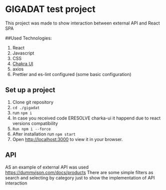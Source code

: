 # GIGADAT test project

This project was made to show interaction between external API and React SPA

##Used Technologies:
1. React
2. Javascript
3. CSS
4. [Chakra UI](https://chakra-ui.com/)
5. axios
6. Prettier and es-lint configured (some basic configuration)

## Set up a project
1. Clone git repository 
2. `cd ./gigadat`
3. run `npm i` 
4. In case you received 
   code ERESOLVE charka-ui it happend due to react versions compatibility
5. `Run npm i --force`
6. After installation run `npm start`
7. Open [http://localhost:3000](http://localhost:3000) to view it in your browser.

## API
AS an example of external API was used https://dummyjson.com/docs/products
There are some simple filters as search and selecting by category just to show the implementation of API interaction 
